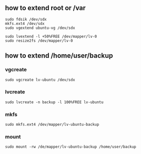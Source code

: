 ## how to extend root or /var
```
sudo fdsik /dev/sdx
mkfs.ext4 /dev/sdx
sudo vgextend ubuntu-vg /dev/sdx
```

```
sudo lvextend -l +50%FREE /dev/mapper/lv-0
sudo resize2fs /dev/mapper/lv-0
```

## how to extend /home/user/backup
### vgcreate
```
sudo vgcreate lv-ubuntu /dev/sdx
```
### lvcreate
```
sudo lvcreate -n backup -l 100%FREE lv-ubuntu
```
### mkfs
```
sudo mkfs.ext4 /dev/mapper/lv-ubuntu-backup
```
### mount
``` 
sudo mount -rw /de/mapper/lv-ubuntu-backup /home/user/backup
```
